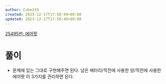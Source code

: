```yaml
---
author: Cube219
created: 2023-12-17T17:58:49+09:00
updated: 2023-12-17T17:58:49+09:00
---
```


[25495번: 에어팟](https://www.acmicpc.net/problem/25495)

# 풀이

* 문제에 있는 그대로 구현해주면 된다. 남은 배터리/직전에 사용한 양/직전에 사용한 에어팟 이 3가지를 관리하면 된다.
